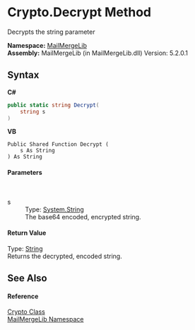 # Crypto.Decrypt Method 
 

Decrypts the string parameter

**Namespace:**&nbsp;<a href="31c6ebbe-d683-7561-7308-5a5ee1f76bf5">MailMergeLib</a><br />**Assembly:**&nbsp;MailMergeLib (in MailMergeLib.dll) Version: 5.2.0.1

## Syntax

**C#**<br />
``` C#
public static string Decrypt(
	string s
)
```

**VB**<br />
``` VB
Public Shared Function Decrypt ( 
	s As String
) As String
```


#### Parameters
&nbsp;<dl><dt>s</dt><dd>Type: <a href="http://msdn2.microsoft.com/en-us/library/s1wwdcbf" target="_blank">System.String</a><br />The base64 encoded, encrypted string.</dd></dl>

#### Return Value
Type: <a href="http://msdn2.microsoft.com/en-us/library/s1wwdcbf" target="_blank">String</a><br />Returns the decrypted, encoded string.

## See Also


#### Reference
<a href="cad1c2eb-c007-1e7e-24c4-b418015580f7">Crypto Class</a><br /><a href="31c6ebbe-d683-7561-7308-5a5ee1f76bf5">MailMergeLib Namespace</a><br />